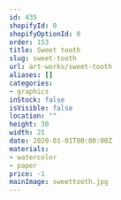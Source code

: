 ```yaml
---
id: 435
shopifyId: 0
shopifyOptionId: 0
order: 153
title: Sweet tooth
slug: sweet-tooth
url: art-works/sweet-tooth
aliases: []
categories:
- graphics
inStock: false
isVisible: false
location: ""
height: 30
width: 21
date: 2020-01-01T00:00:00Z
materials:
- watercolor
- paper
price: -1
mainImage: sweettooth.jpg
---
```

